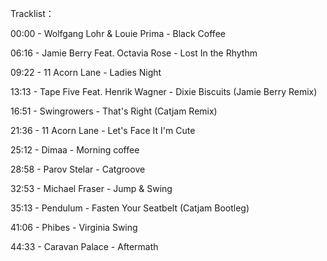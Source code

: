 Tracklist：

00:00 - Wolfgang Lohr & Louie Prima - Black Coffee

06:16 - Jamie Berry Feat. Octavia Rose - Lost In the Rhythm

09:22 - 11 Acorn Lane - Ladies Night

13:13 - Tape Five Feat. Henrik Wagner - Dixie Biscuits (Jamie Berry Remix)

16:51 - Swingrowers - That's Right (Catjam Remix)

21:36 - 11 Acorn Lane - Let's Face It I'm Cute

25:12 - Dimaa - Morning coffee

28:58 - Parov Stelar - Catgroove

32:53 - Michael Fraser - Jump & Swing

35:13 - Pendulum - Fasten Your Seatbelt (Catjam Bootleg)

41:06 - Phibes - Virginia Swing

44:33 - Caravan Palace - Aftermath
